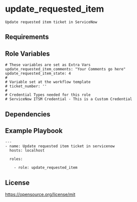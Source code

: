 update_requested_item
=========
```
Update requested item ticket in ServiceNow
```
Requirements
------------

Role Variables
--------------
```
# These variables are set as Extra Vars
update_requested_item_comments: "Your Comments go here"
update_requested_item_state: 4
#
# Variable set at the workflow template
# ticket_number: ''
#
# Credential Types needed for this role
# ServiceNow ITSM Credential - This is a Custom Credential
```
Dependencies
------------

Example Playbook
----------------
```
---
- name: Update requested item ticket in servicenow
  hosts: localhost

  roles:

    - role: update_requested_item
```
License
-------

https://opensource.org/license/mit
